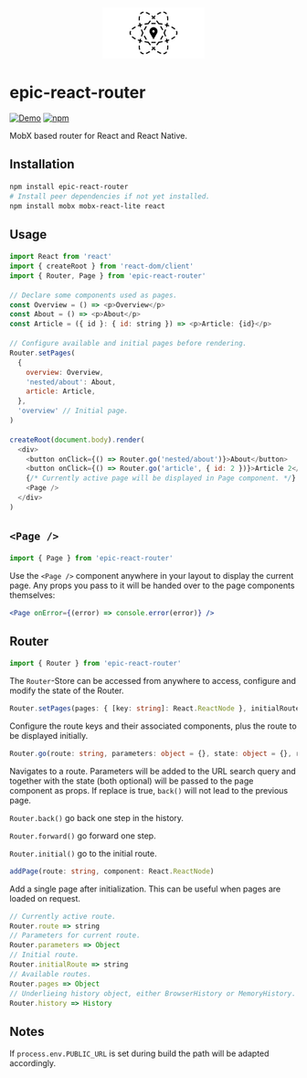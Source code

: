<p align="center">
  <img src="https://github.com/tobua/epic-react-router/raw/main/logo.png" alt="epic-react-router" width="180">
</p>

# epic-react-router

[![Demo](https://img.shields.io/static/v1?label=epic-react-router&message=Demo&color=brightgreen)](https://epic-react-router.vercel.app)
[![npm](https://img.shields.io/npm/v/epic-react-router)](https://npmjs.com/epic-react-router)

MobX based router for React and React Native.

## Installation

```sh
npm install epic-react-router
# Install peer dependencies if not yet installed.
npm install mobx mobx-react-lite react
```

## Usage

```js
import React from 'react'
import { createRoot } from 'react-dom/client'
import { Router, Page } from 'epic-react-router'

// Declare some components used as pages.
const Overview = () => <p>Overview</p>
const About = () => <p>About</p>
const Article = ({ id }: { id: string }) => <p>Article: {id}</p>

// Configure available and initial pages before rendering.
Router.setPages(
  {
    overview: Overview,
    'nested/about': About,
    article: Article,
  },
  'overview' // Initial page.
)

createRoot(document.body).render(
  <div>
    <button onClick={() => Router.go('nested/about')}>About</button>
    <button onClick={() => Router.go('article', { id: 2 })}>Article 2</button>
    {/* Currently active page will be displayed in Page component. */}
    <Page />
  </div>
)
```

## `<Page />`

```js
import { Page } from 'epic-react-router'
```

Use the `<Page />` component anywhere in your layout to display the current page. Any props you pass to it will be handed over to the page components themselves:

```jsx
<Page onError={(error) => console.error(error)} />
```

## Router

```js
import { Router } from 'epic-react-router'
```

The `Router`-Store can be accessed from anywhere to access, configure and modify the state of the Router.

```ts
Router.setPages(pages: { [key: string]: React.ReactNode }, initialRoute: string)
```

Configure the route keys and their associated components, plus the route to be displayed initially.

```ts
Router.go(route: string, parameters: object = {}, state: object = {}, replace = false)
```

Navigates to a route. Parameters will be added to the URL search query and together with the state (both optional) will be passed to the page component as props. If replace is true, `back()` will not lead to the previous page.

`Router.back()` go back one step in the history.

`Router.forward()` go forward one step.

`Router.initial()` go to the initial route.

```ts
addPage(route: string, component: React.ReactNode)
```

Add a single page after initialization. This can be useful when pages are loaded on request.

```ts
// Currently active route.
Router.route => string
// Parameters for current route.
Router.parameters => Object
// Initial route.
Router.initialRoute => string
// Available routes.
Router.pages => Object
// Underlieing history object, either BrowserHistory or MemoryHistory.
Router.history => History
```

## Notes

If `process.env.PUBLIC_URL` is set during build the path will be adapted accordingly.
